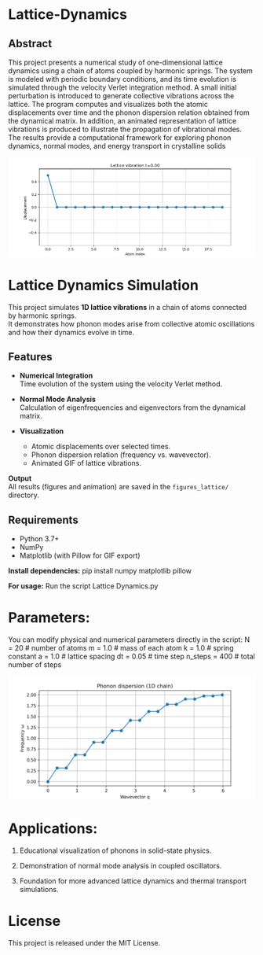 # Lattice-Dynamics

## Abstract

This project presents a numerical study of one-dimensional lattice dynamics using a chain of atoms coupled by harmonic springs. The system is modeled with periodic boundary conditions, and its time evolution is simulated through the velocity Verlet integration method. A small initial perturbation is introduced to generate collective vibrations across the lattice. The program computes and visualizes both the atomic displacements over time and the phonon dispersion relation obtained from the dynamical matrix. In addition, an animated representation of lattice vibrations is produced to illustrate the propagation of vibrational modes. The results provide a computational framework for exploring phonon dynamics, normal modes, and energy transport in crystalline solids

![](figures_lattice/lattice_vibration.gif)

# Lattice Dynamics Simulation

This project simulates **1D lattice vibrations** in a chain of atoms connected by harmonic springs.  
It demonstrates how phonon modes arise from collective atomic oscillations and how their dynamics evolve in time.


## Features
- **Numerical Integration**  
  Time evolution of the system using the velocity Verlet method.

- **Normal Mode Analysis**  
  Calculation of eigenfrequencies and eigenvectors from the dynamical matrix.

- **Visualization**  
  - Atomic displacements over selected times.  
  - Phonon dispersion relation (frequency vs. wavevector).  
  - Animated GIF of lattice vibrations.

 **Output**  
  All results (figures and animation) are saved in the `figures_lattice/` directory.


## Requirements
- Python 3.7+
- NumPy
- Matplotlib (with Pillow for GIF export)

**Install dependencies:**  pip install numpy matplotlib pillow

**For usage:** Run the script Lattice Dynamics.py
# Parameters:

You can modify physical and numerical parameters directly in the script:
N = 20        # number of atoms
m = 1.0       # mass of each atom
k = 1.0       # spring constant
a = 1.0       # lattice spacing
dt = 0.05     # time step
n_steps = 400 # total number of steps

![](figures_lattice/phonon_dispersion.png)

# Applications:

1. Educational visualization of phonons in solid-state physics.

2. Demonstration of normal mode analysis in coupled oscillators.

3. Foundation for more advanced lattice dynamics and thermal transport simulations.

# License

This project is released under the MIT License.
